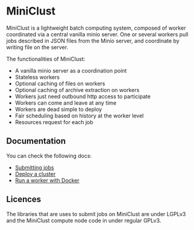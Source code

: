 # MiniClust

MiniClust is a lightweight batch computing system, composed of worker coordinated via a central vanilla minio server.
One or several workers pull jobs described in JSON files from the Minio server, and coordinate by writing file on the server.

The functionalities of MiniClust:
  - A vanilla minio server as a coordination point
  - Stateless workers
  - Optional caching of files on workers
  - Optional caching of archive extraction on workers
  - Workers just need outbound http access to participate
  - Workers can come and leave at any time
  - Workers are dead simple to deploy
  - Fair scheduling based on history at the worker level
  - Resources request for each job

## Documentation

You can check the following docs:
- [Submitting jobs](documentation/content/Submit.md)
- [Deploy a cluster](documentation/content/Deploy.md)
- [Run a worker with Docker](https://github.com/openmole/miniclust-worker)

## Licences

The libraries that are uses to submit jobs on MiniClust are under LGPLv3 and the MiniClust compute node code in under regular GPLv3.
